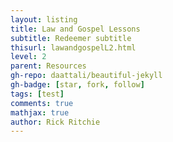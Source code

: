 ```yaml
---
layout: listing
title: Law and Gospel Lessons
subtitle: Redeemer subtitle
thisurl: lawandgospelL2.html
level: 2
parent: Resources
gh-repo: daattali/beautiful-jekyll
gh-badge: [star, fork, follow]
tags: [test]
comments: true
mathjax: true
author: Rick Ritchie
---
```



